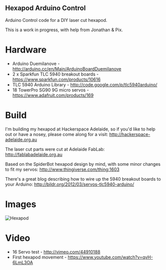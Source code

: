 ## Hexapod Arduino Control
Arduino Control code for a DIY laser cut hexapod.

This is a work in progress, with help from Jonathan & Pix.

# Hardware
* Arduino Duemilanove - http://arduino.cc/en/Main/ArduinoBoardDuemilanove
* 2 x Sparkfun TLC 5940 breakout boards - https://www.sparkfun.com/products/10616
* TLC 5940 Arduino Library - http://code.google.com/p/tlc5940arduino/
* 18 TowerPro SG90 9G micro servos - https://www.adafruit.com/products/169

# Build
I'm building my hexapod at Hackerspace Adelaide, so if you'd like to help out or have a nosey, please come along for a visit:
http://hackerspace-adelaide.org.au

The laser cut parts were cut at Adelaide FabLab:
http://fablabadelaide.org.au

Based on the SpiderBot hexapod design by mind, with some minor changes to fit my servos:
http://www.thingiverse.com/thing:1603

There's a great blog describing how to wire up the 5940 breakout boards to your Arduino:
http://bildr.org/2012/03/servos-tlc5940-arduino/

# Images
![Hexapod](http://distilleryimage7.s3.amazonaws.com/5c836f548bb511e2ba9922000a1f9c9a_7.jpg)

# Video
* 16 Servo test - http://vimeo.com/44910188
* First hexapod movement - https://www.youtube.com/watch?v=qvH-6LmL3OA